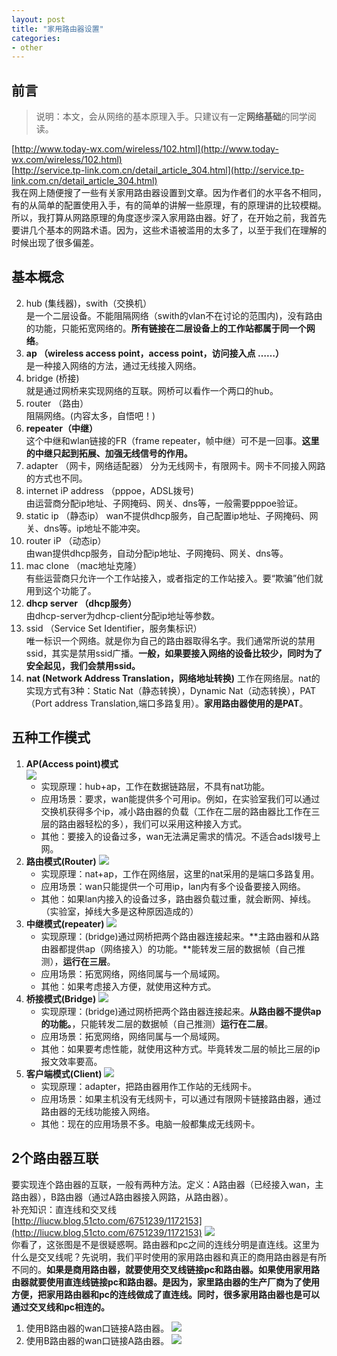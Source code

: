 ```yaml
---
layout: post
title: "家用路由器设置"
categories:
- other
---
```

## 前言 ##
>说明：本文，会从网络的基本原理入手。只建议有一定**网络基础**的同学阅读。

[http://www.today-wx.com/wireless/102.html](http://www.today-wx.com/wireless/102.html)<br/>
[http://service.tp-link.com.cn/detail_article_304.html](http://service.tp-link.com.cn/detail_article_304.html)<br/>
我在网上随便搜了一些有关家用路由器设置到文章。因为作者们的水平各不相同，有的从简单的配置使用入手，有的简单的讲解一些原理，有的原理讲的比较模糊。所以，我打算从网路原理的角度逐步深入家用路由器。好了，在开始之前，我首先要讲几个基本的网路术语。因为，这些术语被滥用的太多了，以至于我们在理解的时候出现了很多偏差。
## 基本概念 ##
2. hub (集线器)，swith（交换机）<br/>
	是一个二层设备。不能阻隔网络（swith的vlan不在讨论的范围内)，没有路由的功能，只能拓宽网络的。**所有链接在二层设备上的工作站都属于同一个网络**。
1. **ap （wireless access point，access point，访问接入点 ……）**<br/>
	是一种接入网络的方法，通过无线接入网络。
3. bridge (桥接)<br/>
	就是通过网桥来实现网络的互联。网桥可以看作一个两口的hub。
4. router （路由）<br/>
	阻隔网络。(内容太多，自悟吧！)
5. **repeater（中继）**<br/>
	这个中继和wlan链接的FR（frame repeater，帧中继）可不是一回事。**这里的中继只起到拓展、加强无线信号的作用。**
6. adapter （网卡，网络适配器）
	分为无线网卡，有限网卡。网卡不同接入网路的方式也不同。
7. internet iP address （pppoe，ADSL拨号)<br/>
	由运营商分配ip地址、子网掩码、网关、dns等，一般需要pppoe验证。
8. static ip （静态ip）
	wan不提供dhcp服务，自己配置ip地址、子网掩码、网关、dns等。ip地址不能冲突。
9. router iP （动态ip）<br/>
	由wan提供dhcp服务，自动分配ip地址、子网掩码、网关、dns等。
10. mac clone （mac地址克隆）<br/>
	有些运营商只允许一个工作站接入，或者指定的工作站接入。要“欺骗”他们就用到这个功能了。
11. **dhcp server （dhcp服务）**<br/>
	由dhcp-server为dhcp-client分配ip地址等参数。
12. ssid （Service Set Identifier，服务集标识）<br/>
	唯一标识一个网络。就是你为自己的路由器取得名字。我们通常所说的禁用ssid，其实是禁用ssid广播。**一般，如果要接入网络的设备比较少，同时为了安全起见，我们会禁用ssid。**
13. **nat (Network Address Translation，网络地址转换)**
	工作在网络层。nat的实现方式有3种：Static Nat（静态转换），Dynamic Nat（动态转换），PAT（Port address Translation,端口多路复用）。**家用路由器使用的是PAT**。
## 五种工作模式 ##

1. **AP(Access point)模式**<br/>
	![](/img/access-mode.png)<br/>
	- 实现原理：hub+ap，工作在数据链路层，不具有nat功能。
	- 应用场景：要求，wan能提供多个可用ip。例如，在实验室我们可以通过交换机获得多个ip，减小路由器的负载（工作在二层的路由器比工作在三层的路由器轻松的多），我们可以采用这种接入方式。
	- 其他：要接入的设备过多，wan无法满足需求的情况。不适合adsl拨号上网。
2. **路由模式(Router)**
	![](/img/router-mode.png)<br/>
	- 实现原理：nat+ap，工作在网络层，这里的nat采用的是端口多路复用。
	- 应用场景：wan只能提供一个可用ip，lan内有多个设备要接入网络。
	- 其他：如果lan内接入的设备过多，路由器负载过重，就会断网、掉线。（实验室，掉线大多是这种原因造成的）
3. **中继模式(repeater)**
	![](/img/repeater-mode.png)<br/>
	- 实现原理：(bridge)通过网桥把两个路由器连接起来。**主路由器和从路由器都提供ap（网络接入）的功能。**能转发三层的数据帧（自己推测），**运行在三层**。
	- 应用场景：拓宽网络，网络同属与一个局域网。
	- 其他：如果考虑接入方便，就使用这种方式。
4. **桥接模式(Bridge)**
	![](/img/briage-mode.png)<br/>
	- 实现原理：(bridge)通过网桥把两个路由器连接起来。**从路由器不提供ap的功能。**，只能转发二层的数据帧（自己推测）**运行在二层**。
	- 应用场景：拓宽网络，网络同属与一个局域网。
	- 其他：如果要考虑性能，就使用这种方式。毕竟转发二层的帧比三层的ip报文效率要高。
5. **客户端模式(Client)**
	![](/img/client-mode.png)<br/>
	- 实现原理：adapter，把路由器用作工作站的无线网卡。
	- 应用场景：如果主机没有无线网卡，可以通过有限网卡链接路由器，通过路由器的无线功能接入网络。
	- 其他：现在的应用场景不多。电脑一般都集成无线网卡。

## **2个路由器互联** ##

要实现连个路由器的互联，一般有两种方法。定义：A路由器（已经接入wan，主路由器），B路由器（通过A路由器接入网路，从路由器）。<br/>
补充知识：直连线和交叉线<br/>
[http://liucw.blog.51cto.com/6751239/1172153](http://liucw.blog.51cto.com/6751239/1172153)
![](/img/lianxian.jpg)<br/>
你看了，这张图是不是很疑惑啊。路由器和pc之间的连线分明是直连线。这里为什么是交叉线呢？先说明，我们平时使用的家用路由器和真正的商用路由器是有所不同的。**如果是商用路由器，就要使用交叉线链接pc和路由器。如果使用家用路由器就要使用直连线链接pc和路由器。是因为，家里路由器的生产厂商为了使用方便，把家用路由器和pc的连线做成了直连线。同时，很多家用路由器也是可以通过交叉线和pc相连的。**

1. 使用B路由器的wan口链接A路由器。
![](/img/wan-router.jpg)
1. 使用B路由器的wan口链接A路由器。
![](/img/lan-router.jpg)